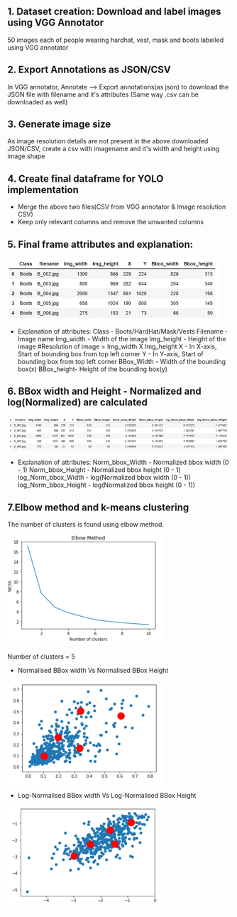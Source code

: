 
## 1. Dataset creation: Download and label images using VGG Annotator
50 images each of people wearing hardhat, vest, mask and boots labelled using VGG annotator

## 2. Export Annotations as JSON/CSV
In VGG annotator, Annotate --> Export annotations(as json) to download the JSON file with filename and it's attributes (Same way .csv can be downloaded as well)

## 3. Generate image size
As image resolution details are not present in the above downloaded JSON/CSV, create a csv with imagename and it's width and height using image.shape

## 4. Create final dataframe for YOLO implementation
* Merge the above two files(CSV from VGG annotator & Image resolution CSV)
* Keep only relevant columns and remove the unwanted columns

## 5. Final frame attributes and explanation:
![Img](https://github.com/PremaKathiresanVasagam/TSAI---EVA5/blob/master/S12/Assign_B/Images_for_README/Primary_DF.PNG)

* Explanation of attributes:
Class - Boots/HardHat/Mask/Vests
Filename   - Image name
Img_width  - Width of the image
Img_height - Height of the image #Resolution of image = Img_width X Img_height
X          - In X-axis, Start of bounding box from top left corner
Y          - In Y-axis, Start of bounding box from top left corner
BBox_Width - Width of the bounding box(x)
BBox_height- Height of the bounding box(y)

## 6. BBox width and Height - Normalized and log(Normalized) are calculated
![Img1](https://github.com/PremaKathiresanVasagam/TSAI---EVA5/blob/master/S12/Assign_B/Images_for_README/Final_DF.PNG)

* Explanation of attributes:
Norm_bbox_Width - Normalized bbox width (0 - 1)
Norm_bbox_Height - Normalized bbox height (0 - 1)
log_Norm_bbox_Width - log(Normalized bbox width (0 - 1))
log_Norm_bbox_Height - log(Normalized bbox height (0 - 1))


## 7.Elbow method and k-means clustering
The number of clusters is found using elbow method.

![Img2](https://github.com/PremaKathiresanVasagam/TSAI---EVA5/blob/master/S12/Assign_B/Images_for_README/Elbow_method.PNG)

Number of clusters = 5

* Normalised BBox width Vs Normalised BBox Height

![Img3](https://github.com/PremaKathiresanVasagam/TSAI---EVA5/blob/master/S12/Assign_B/Images_for_README/Norm_Cluster.PNG)

* Log-Normalised BBox width Vs Log-Normalised BBox Height

![Img4](https://github.com/PremaKathiresanVasagam/TSAI---EVA5/blob/master/S12/Assign_B/Images_for_README/Log_Norm_Cluster.PNG)
